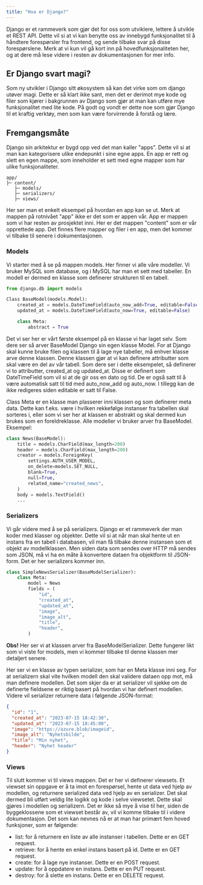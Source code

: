 ```yaml
---
title: "Hva er Django?"
---
```


Django er et rammeverk som gjør det for oss som utviklere, lettere å utvikle et REST API. Dette vil si at vi kan benytte oss av innebygd funksjonalitet til å håndtere forespørsler fra frontend, og sende tilbake svar på disse forespørslene. Merk at vi kun vil gå kort inn på hovedfunksjonaliteten her, og at dere må lese videre i resten av dokumentasjonen for mer info.

## Er Django svart magi?
Som ny utvikler i Django sitt økosystem så kan det virke som om django utøver magi. Dette er så klart ikke sant, men det er derimot mye kode og filer som kjører i bakgrunnen av Django som gjør at man kan utføre mye funksjonalitet med lite kode. På godt og vondt er dette noe som gjør Django til et kraftig verktøy, men som kan være forvirrende å forstå og lære.

## Fremgangsmåte
Django sin arkitektur er bygd opp ved det man kaller "apps". Dette vil si at man kan kategorisere ulike endepunkt i sine egne apps. En app er rett og slett en egen mappe, som inneholder et sett med egne mapper som har ulike funksjonaliteter.

```
app/
├─ content/
   ├─ models/
   ├─ serializers/
   ├─ views/
```

Her ser man et enkelt eksempel på hvordan en app kan se ut. Merk at mappen på rotnivået "app" ikke er det som er appen vår. App er mappen som vi har resten av prosjektet inni. Her er det mappen "content" som er vår opprettede app. Det finnes flere mapper og filer i en app, men det kommer vi tilbake til senere i dokumentasjonen.

### Models
Vi starter med å se på mappen models. Her finner vi alle våre modeller. Vi bruker MySQL som database, og i MySQL har man et sett med tabeller. En modell er dermed en klasse som definerer strukturen til en tabell.

```python
from django.db import models

Class BaseModel(models.Model):
    created_at = models.DateTimeField(auto_now_add=True, editable=False)
    updated_at = models.DateTimeField(auto_now=True, editable=False)

    class Meta:
        abstract = True
```

Det vi ser her er vårt første eksempel på en klasse vi har laget selv. Som dere ser så arver BaseModel Django sin egen klasse Model. For at Django skal kunne bruke filen og klassen til å lage nye tabeller, må enhver klasse arve denne klassen. Denne klassen gjør at vi kan definere attributter som skal være en del av vår tabell. Som dere ser i dette eksempelet, så definerer vi to attributter, created_at og updated_at. Disse er definert som DateTimeField som vil si at de gir oss en dato og tid. De er også satt til å være automatisk satt til tid med auto_now_add og auto_now. I tillegg kan de ikke redigeres siden editable er satt til False.

Class Meta er en klasse man plasserer inni klassen og som definerer meta data. Dette kan f.eks. være i hvilken rekkefølge instanser fra tabellen skal sorteres i, eller som vi ser her at klassen er abstrakt og skal dermed kun brukes som en foreldreklasse. Alle modeller vi bruker arver fra BaseModel.
Eksempel:

```python
class News(BaseModel):
    title = models.CharField(max_length=200)
    header = models.CharField(max_length=200)
    creator = models.ForeignKey(
        settings.AUTH_USER_MODEL,
        on_delete=models.SET_NULL,
        blank=True,
        null=True,
        related_name="created_news",
    )
    body = models.TextField()
    ...
```

### Serializers
Vi går videre med å se på serializers. Django er et rammeverk der man koder med klasser og objekter. Dette vil si at når man skal hente ut en instans fra en tabell i databasen, vil man få tilbake denne instansen som et objekt av modellklassen. Men siden data som sendes over HTTP må sendes som JSON, må vi ha en måte å konvertere dataen fra objektform til JSON-form. Det er her serializers kommer inn.

```python
class SimpleNewsSerializer(BaseModelSerializer):
    class Meta:
        model = News
        fields = (
            "id",
            "created_at",
            "updated_at",
            "image",
            "image_alt",
            "title",
            "header",
        )
```

**Obs!** Her ser vi at klassen arver fra BaseModelSerializer. Dette fungerer likt som vi viste for models, men vi kommer tilbake til denne klassen mer detaljert senere.

Her ser vi en klasse av typen serializer, som har en Meta klasse inni seg. For at serializern skal vite hvilken modell den skal validere dataen opp mot, må man definere modellen. Det som skjer da er at serializer vil sjekke om de definerte fieldsene er riktig basert på hvordan vi har definert modellen. Videre vil serializer returnere data i følgende JSON-format:

```json
{
  "id": "1",
  "created_at": "2023-07-15 18:42:30",
  "updated_at": "2023-07-15 18:45:00",
  "image": "https://azure.blob/imageid",
  "image_alt": "Nyhetsbilde",
  "title": "Min nyhet",
  "header": "Nyhet header"
}
```

### Views
Til slutt kommer vi til views mappen. Det er her vi definerer viewsets. Et viewset sin oppgave er å ta imot en forespørsel, hente ut data ved hjelp av modellen, og returnere serialized data ved hjelp av en serializer. Det skal dermed bli utført veldig lite logikk og kode i selve viewsetet. Dette skal gjøres i modellen og serializern. Det er ikke så mye å vise til her, siden de byggeklossene som et viewset består av, vil vi komme tilbake til i videre dokumentasjon. Det som kan nevnes nå er at man har primært fem hoved funksjoner, som er følgende:

* list: for å returnere en liste av alle instanser i tabellen. Dette er en GET request.
* retrieve: for å hente en enkel instans basert på id. Dette er en GET request.
* create: for å lage nye instanser. Dette er en POST request.
* update: for å oppdatere en instans. Dette er en PUT request.
* destroy: for å slette en instans. Dette er en DELETE request.
